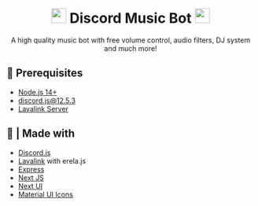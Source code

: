 <h1 align="center"><img src="https://media.discordapp.net/attachments/734844209839996960/1000123928238379128/Web_Ayax.png?width=700&height=700" width="30px"> Discord Music Bot <img src="https://media.discordapp.net/attachments/734844209839996960/1000123928238379128/Web_Ayax.png?width=700&height=700" width="30px"></h1>
<p align="center">A high quality music bot with free volume control, audio filters, DJ system and much more!</p>

## 🚧 Prerequisites

- [Node.js 14+](https://nodejs.org/en/download/)
- [discord.js@12.5.3](https://www.npmjs.com/package/discord.js/v/12.5.3)
- [Lavalink Server](https://darrennathanael.com/post/how-to-lavalink/?utm_source=github-sudhanplayz&utm_medium=readme&utm_campaign=sudhanplayz&utm_content=lavalink-prerequisites)

## 🌟 | Made with

- [Discord.js](https://discord.js.org/)
- [Lavalink](https://github.com/freyacodes/Lavalink) with erela.js
- [Express](https://expressjs.com/)
- [Next JS](https://nextjs.org/)
- [Next UI](https://nextui.org)
- [Material UI Icons](https://mui.com/material-ui/material-icons/)
